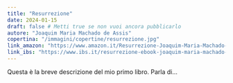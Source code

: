 ```yaml
---
title: "Resurrezione"
date: 2024-01-15
draft: false # Metti true se non vuoi ancora pubblicarlo
autore: "Joaquim Maria Machado de Assis"
copertina: "/immagini/copertine/resurrezione.jpg" 
link_amazon: "https://www.amazon.it/Resurrezione-Joaquim-Maria-Machado-Assis/dp/B0DHHKBD8P/ref=tmm_pap_swatch_0?_encoding=UTF8&sr=8-1"
link_ibs: "https://www.ibs.it/resurrezione-ebook-joaquim-maria-machado-de-assis-bruno-pinto/e/1230008829108"
---
```


Questa è la breve descrizione del mio primo libro. Parla di...